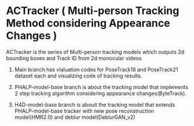 # ACTracker (  Multi-person Tracking Method considering Appearance Changes )

ACTracker is the series of Multi-person tracking models which outputs 2d bounding boxes and Track ID from 2d monocular videos

1. Main branch has vlaluation codes for PoseTrack18 and PoseTrack21 dataset each and visualzing code of tracking results.
   
2. PHALP-model-base branch is about the tracking model that implements 2 step tracking algorithm considering appearance changes(ByteTrack). 
  
3. H4D-model-base branch is abouit the tracking model that extends PHALP-model-base tracker with new pose reconstruction model(HMR2.0) and deblur model(DeblurGAN_v2) 
